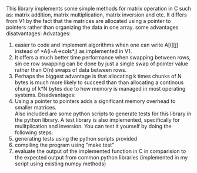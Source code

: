 This library implements some simple methods for matrix operation in C such as: matrix addition, matrix multiplication, matrix inversion and etc.
It differs from V1 by the fact that the matrices are allocated using a pointer to pointers rather than organizing the data in one array. some advantages disatvantages: 
Advatages:
1. easier to code and implement algorithms when one can write A[i][j] instead of \*A(i+A->cols\*j) as implemented in V1.
2. It offers a much better time performance when swapping between rows, sin ce row swapping can be done by just a single swap of pointer value rather than O(n) swaps of data between rows.
3. Perhaps the biggest advantage is that allocating k times chunks of N bytes is much more likely to succeed than than allocating a continous chung of k\*N bytes due to how memory is managed in most operating systems.
Disadvantages: 
1. Using a pointer to pointers adds a significant memory overhead to smaller matrices.  
Also included are some python scripts to generate tests for this library in the python library. 
A test library is also implemented, specifically for mulitplication and inversion. You can test it yourself by doing the following steps:
1. generating tests using the python scripts provided
2. compiling the program using "make test" 
3. evaluate the output of the implemented function in C in comparision to the expected output from common python libraries (implemented in my script using existing numpy methods)

